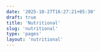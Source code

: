 ```yaml
---
date: '2025-10-27T16:27:21+05:30'
draft: true
title: 'Nutritional'
slug: 'nutritional'
type: 'pages'
layout: 'nutritional'
---
```


